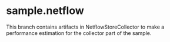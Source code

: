 # sample.netflow

This branch contains artifacts in NetflowStoreCollector to make a performance estimation for the collector part of the sample.